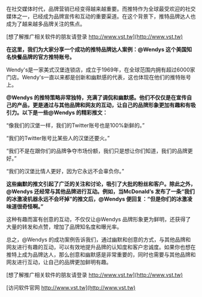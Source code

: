 在社交媒体时代，品牌营销已经变得越来越重要。而推特作为全球最受欢迎的社交媒体之一，已经成为品牌宣传和互动的重要渠道。在这个背景下，推特品牌达人也成为了越来越多品牌关注的焦点。

[想了解推广相关软件的朋友请登录 http://www.vst.tw](http://www.vst.tw)

**在这里，我们为大家分享一个成功的推特品牌达人案例：@Wendys 这个美国知名快餐品牌的官方推特账号。**

Wendy's是一家美式汉堡连锁店，成立于1969年，在全球范围内拥有超过6000家门店。Wendy's一直以来都是创新和幽默感的代表，这也体现在他们的推特账号上。

**@Wendys 的推特策略非常独特，充满了调侃和幽默感。他们不仅仅是在宣传自己的产品，更是通过与其他品牌和网友的互动，让自己的品牌形象更加有趣和有吸引力。以下是一些@Wendys 的精彩推文：**

“像我们的汉堡一样，我们的Twitter账号也是100%新鲜的。”

“我们的Twitter账号比某些人的汉堡还要火。”

“我们不是在跟你们的品牌争夺市场份额，我们只是想让你们知道，我们的品牌更好。”

“我们的汉堡比情人更好，因为它永远不会辜负你。”

**这些幽默的推文引起了广泛的关注和讨论，吸引了大批的粉丝和客户。除此之外，@Wendys 还经常与其他品牌进行互动。例如，当McDonald’s 发布了一条“我们的冰激凌机器永远不会坏掉”的推文后，@Wendys 便回复：“但是你们的冰激凌味道很奇怪啊。”**

这种有趣而富有创意的互动，不仅仅让@Wendys 品牌形象更为鲜明，还获得了大量的转发和点赞，增加了品牌知名度和曝光率。

总之，@Wendys 的成功案例告诉我们，通过幽默和创意的方式，与其他品牌和网友进行有趣的互动，可以有效地提升品牌的认知度和客户忠诚度。如果你也想在推特上成为品牌达人，那么创意和幽默感是非常重要的，同时也需要与其他品牌和网友进行互动，让自己的品牌更加鲜明有趣。

[想了解推广相关软件的朋友请登录 http://www.vst.tw](http://www.vst.tw)


[访问软件官网 http://www.vst.tw](http://www.vst.tw)
